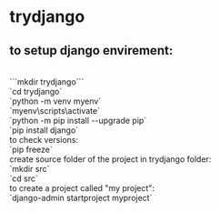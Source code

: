 # trydjango


## to setup django envirement: 



<br/>
```mkdir trydjango```<br/>
`cd trydjango`<br/>
`python -m venv myenv`<br/>
`myenv\scripts\activate`<br/>
`python -m pip install --upgrade pip`<br/>
`pip install django`<br/>
to check versions:<br/>
`pip freeze`<br/>
create source folder of the project in trydjango folder:<br/>
`mkdir src`<br/>
`cd src`<br/>
to create a project called "my project":<br/>
`django-admin startproject myproject`<br/>

